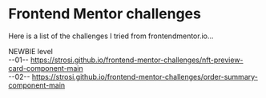# Frontend Mentor challenges
Here is a list of the challenges I tried from frontendmentor.io...

NEWBIE level <br />
--01-- https://strosi.github.io/frontend-mentor-challenges/nft-preview-card-component-main <br />
--02-- https://strosi.github.io/frontend-mentor-challenges/order-summary-component-main <br />
